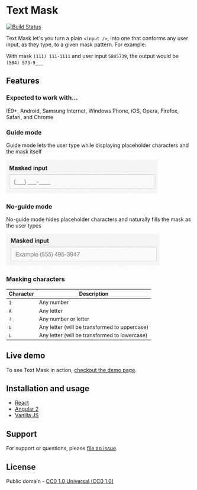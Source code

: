 # Text Mask

[![Build Status](https://travis-ci.org/msafi/text-mask.svg?branch=master)](https://travis-ci.org/msafi/text-mask)

Text Mask let's you turn a plain `<input />`, into one that conforms
any user input, as they type, to a given mask pattern. For example:

With mask `(111) 111-1111` and user input `5845739`, the output would be `(584) 573-9___`

## Features

### Expected to work with...

IE9+, Android, Samsung Internet, Windows Phone, iOS, Opera, Firefox, Safari, and Chrome

### Guide mode

Guide mode lets the user type while displaying placeholder characters and the mask itself

![Guided mode](assets/guideMode.gif)

### No-guide mode

No-guide mode hides placeholder characters and naturally fills the mask as the user types

![Unguided mode](assets/noGuideMode.gif)

### Masking characters

Character | Description
--- | ---
`1` | Any number
`A` | Any letter
`?` | Any number or letter
`U` | Any letter (will be transformed to uppercase)
`L` | Any letter (will be transformed to lowercase)

## Live demo

To see Text Mask in action, [checkout the demo page](https://msafi.github.io/text-mask/).

## Installation and usage

* [React](integrations/react)
* [Angular 2](integrations/angular2)
* [Vanilla JS](integrations/vanilla)

## Support

For support or questions, please
[file an issue](https://github.com/msafi/text-mask/issues).

## License

Public domain - [CC0 1.0 Universal (CC0 1.0)](https://creativecommons.org/publicdomain/zero/1.0/)
